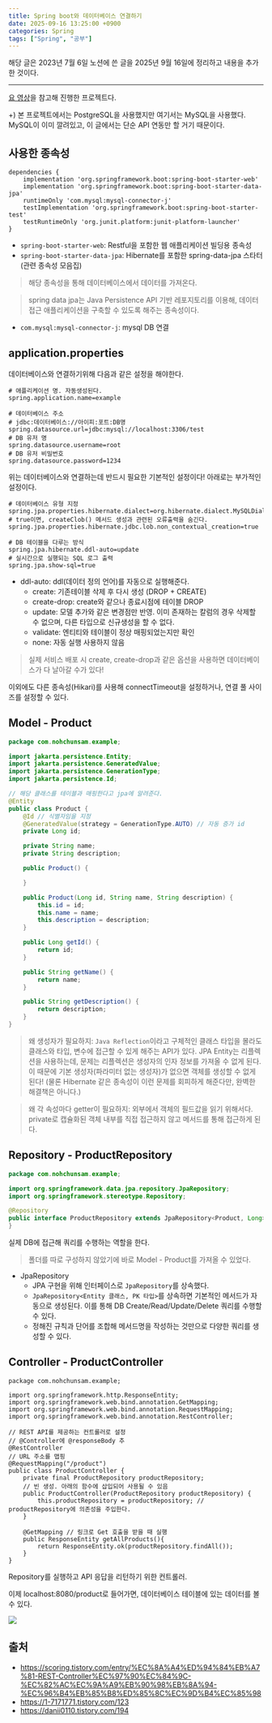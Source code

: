 ```yaml
---
title: Spring boot와 데이터베이스 연결하기
date: 2025-09-16 13:25:00 +0900
categories: Spring
tags: ["Spring", "공부"]
---
```


해당 글은 2023년 7월 6일 노션에 쓴 글을 2025년 9월 16일에 정리하고 내용을 추가한 것이다.

---

[요 영상](https://www.youtube.com/watch?v=A8qZUF-GcKo&feature=youtu.be)을 참고해 진행한 프로젝트다.

+) 본 프로젝트에서는 PostgreSQL을 사용했지만 여기서는 MySQL을 사용했다. MySQL이 이미 깔려있고, 이 글에서는 단순 API 연동만 할 거기 때문이다.

## 사용한 종속성

```
dependencies {
	implementation 'org.springframework.boot:spring-boot-starter-web'
	implementation 'org.springframework.boot:spring-boot-starter-data-jpa'
	runtimeOnly 'com.mysql:mysql-connector-j'
	testImplementation 'org.springframework.boot:spring-boot-starter-test'
	testRuntimeOnly 'org.junit.platform:junit-platform-launcher'
}
```
- `spring-boot-starter-web`: Restful을 포함한 웹 애플리케이션 빌딩용 종속성
- `spring-boot-starter-data-jpa`: Hibernate를 포함한 spring-data-jpa 스타터(관련 종속성 모음집)

> 해당 종속성을 통해 데이터베이스에서 데이터를 가져온다.

> spring data jpa는 Java Persistence API 기반 레포지토리를 이용해, 데이터 접근 애플리케이션을 구축할 수 있도록 해주는 종속성이다.

- `com.mysql:mysql-connector-j`: mysql DB 연결

## application.properties

데이터베이스와 연결하기위해 다음과 같은 설정을 해야한다.

```
# 애플리케이션 명. 자동생성된다.
spring.application.name=example

# 데이터베이스 주소
# jdbc:데이터베이스://아이피:포트:DB명
spring.datasource.url=jdbc:mysql://localhost:3306/test
# DB 유저 명
spring.datasource.username=root
# DB 유저 비밀번호
spring.datasource.password=1234
```

위는 데이터베이스와 연결하는데 반드시 필요한 기본적인 설정이다! 아래로는 부가적인 설정이다.

```
# 데이터베이스 유형 지정
spring.jpa.properties.hibernate.dialect=org.hibernate.dialect.MySQLDialect
# true이면, createClob() 메서드 생성과 관련된 오류출력을 숨긴다.
spring.jpa.properties.hibernate.jdbc.lob.non_contextual_creation=true

# DB 테이블을 다루는 방식
spring.jpa.hibernate.ddl-auto=update
# 실시간으로 실행되는 SQL 로그 출력
spring.jpa.show-sql=true
```

- ddl-auto: ddl(데이터 정의 언어)를 자동으로 실행해준다.
  - create: 기존테이블 삭제 후 다시 생성 (DROP + CREATE)
  - create-drop: create와 같으나 종료시점에 테이블 DROP
  - update: 모델 추가와 같은 변경점만 반영. 이미 존재하는 칼럼의 경우 삭제할 수 없으며, 다른 타입으로 신규생성을 할 수 없다.
  - validate: 엔티티와 테이블이 정상 매핑되었는지만 확인
  - none: 자동 실행 사용하지 않음

> 실제 서비스 배포 시 create, create-drop과 같은 옵션을 사용하면 데이터베이스가 다 날아갈 수가 있다! 

이외에도 다른 종속성(Hikari)를 사용해 connectTimeout을 설정하거나, 연결 풀 사이즈를 설정할 수 있다.

## Model - Product

```java
package com.nohchunsam.example;

import jakarta.persistence.Entity;
import jakarta.persistence.GeneratedValue;
import jakarta.persistence.GenerationType;
import jakarta.persistence.Id;

// 해당 클래스를 테이블과 매핑한다고 jpa에 알려준다.
@Entity
public class Product {
    @Id // 식별자임을 지정
    @GeneratedValue(strategy = GenerationType.AUTO) // 자동 증가 id
    private Long id;

    private String name;
    private String description;

    public Product() {

    }

    public Product(Long id, String name, String description) {
        this.id = id;
        this.name = name;
        this.description = description;
    }

    public Long getId() {
        return id;
    }

    public String getName() {
        return name;
    }

    public String getDescription() {
        return description;
    }
}
```

> 왜 생성자가 필요하지: `Java Reflection`이라고 구체적인 클래스 타입을 몰라도 클래스와 타입, 변수에 접근할 수 있게 해주는 API가 있다. JPA Entity는 리플렉션을 사용하는데, 문제는 리플렉션은 생성자의 인자 정보를 가져올 수 없게 된다. 이 때문에 기본 생성자(파라미터 없는 생성자)가 없으면 객체를 생성할 수 없게 된다! (물론 Hibernate 같은 종속성이 이런 문제를 회피하게 해준다만, 완벽한 해결책은 아니다.)


> 왜 각 속성마다 getter이 필요하지: 외부에서 객체의 필드값을 읽기 위해서다. private로 캡슐화된 객체 내부를 직접 접근하지 않고 메서드를 통해 접근하게 된다.

## Repository - ProductRepository

```java
package com.nohchunsam.example;

import org.springframework.data.jpa.repository.JpaRepository;
import org.springframework.stereotype.Repository;

@Repository
public interface ProductRepository extends JpaRepository<Product, Long> {
}
```

실제 DB에 접근해 쿼리를 수행하는 역할을 한다.

> 폴더를 따로 구성하지 않았기에 바로 Model - Product를 가져올 수 있었다.

- JpaRepository
    - JPA 구현을 위해 인터페이스로 `JpaRepository`를 상속했다.
    - `JpaRepository<Entity 클래스, PK 타입>`를 상속하면 기본적인 메서드가 자동으로 생성된다. 이를 통해 DB Create/Read/Update/Delete 쿼리를 수행할 수 있다.
    - 정해진 규칙과 단어를 조합해 메서드명을 작성하는 것만으로 다양한 쿼리를 생성할 수 있다.

## Controller - ProductController 

```
package com.nohchunsam.example;

import org.springframework.http.ResponseEntity;
import org.springframework.web.bind.annotation.GetMapping;
import org.springframework.web.bind.annotation.RequestMapping;
import org.springframework.web.bind.annotation.RestController;

// REST API를 제공하는 컨트롤러로 설정
// @Controller에 @responseBody 추
@RestController
// URL 주소를 맵핑
@RequestMapping("/product")
public class ProductController {
    private final ProductRepository productRepository;
    // 빈 생성. 아래의 함수에 삽입되어 사용될 수 있음
    public ProductController(ProductRepository productRepository) {
        this.productRepository = productRepository; // productRepository에 의존성을 주입한다.
    }

    @GetMapping // 링크로 Get 호출을 받을 때 실행
    public ResponseEntity getAllProducts(){
        return ResponseEntity.ok(productRepository.findAll());
    }
}
```

Repository를 실행하고 API 응답을 리턴하기 위한 컨트롤러. 

이제 localhost:8080/product로 들어가면, 데이터베이스 테이블에 있는 데이터를 볼 수 있다.

![](img/spring_db_connect_sample.png)

## 출처

- https://scoring.tistory.com/entry/%EC%8A%A4%ED%94%84%EB%A7%81-REST-Controller%EC%97%90%EC%84%9C-%EC%82%AC%EC%9A%A9%EB%90%98%EB%8A%94-%EC%96%B4%EB%85%B8%ED%85%8C%EC%9D%B4%EC%85%98
- https://1-7171771.tistory.com/123
- https://danii0110.tistory.com/194